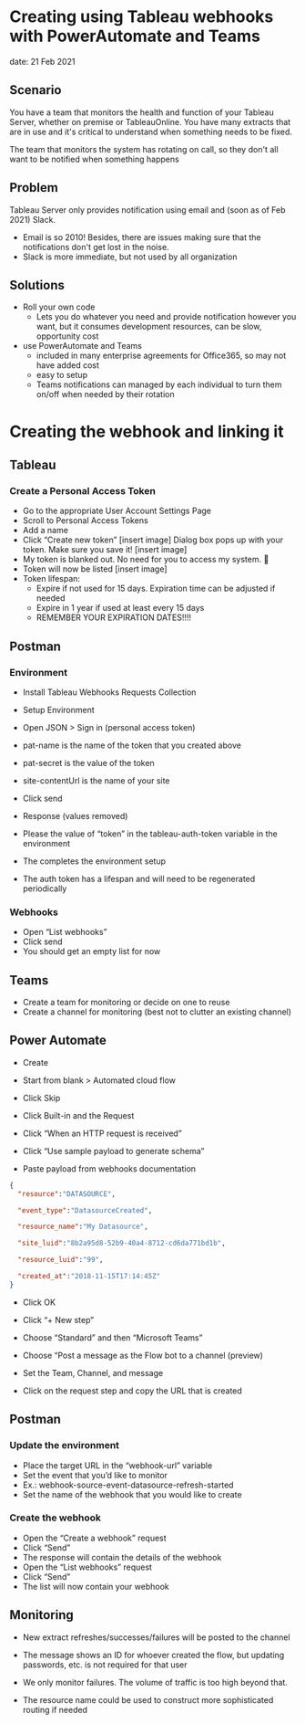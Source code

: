 # Creating using Tableau webhooks with PowerAutomate and Teams
date: 21 Feb 2021

## Scenario
You have a team that monitors the health and function of your Tableau Server, whether on premise or TableauOnline. You have many extracts that are in use and it's critical to understand when something needs to be fixed. 

The team that monitors the system has rotating on call, so they don't all want to be notified when something happens

## Problem
Tableau Server only provides notification using email and (soon as of Feb 2021) Slack.
* Email is so 2010! Besides, there are issues making sure that the notifications don't get lost in the noise.
* Slack is more immediate, but not used by all organization

## Solutions
* Roll your own code
  * Lets you do whatever you need and provide notification however you want, but it consumes development resources, can be slow, opportunity cost
* use PowerAutomate and Teams
  * included in many enterprise agreements for Office365, so may not have added cost
  * easy to setup
  * Teams notifications can managed by each individual to turn them on/off when needed by their rotation

# Creating the webhook and linking it
## Tableau
### Create a Personal Access Token
*	Go to the appropriate User Account Settings Page
*	Scroll to Personal Access Tokens
*	Add a name
*	Click “Create new token”
[insert image]
Dialog box pops up with your token. Make sure you save it!
[insert image]
*	My token is blanked out. No need for you to access my system. 
*	Token will now be listed
[insert image]
* Token lifespan:
  * Expire if not used for 15 days. Expiration time can be adjusted if needed
  * Expire in 1 year if used at least every 15 days
  * REMEMBER YOUR EXPIRATION DATES!!!!
  
## Postman 
### Environment
*	Install Tableau Webhooks Requests Collection
*	Setup Environment
 
*	Open JSON > Sign in (personal access token)
 
  * pat-name is the name of the token that you created above
  * pat-secret is the value of the token
  * site-contentUrl is the name of your site
*	Click send
*	Response (values removed)
 
  * Please the value of “token” in the tableau-auth-token variable in the environment
*	The completes the environment setup
*	The auth token has a lifespan and will need to be regenerated periodically
### Webhooks
*	Open “List webhooks”
*	Click send
*	You should get an empty list for now
 
## Teams
*	Create a team for monitoring or decide on one to reuse
*	Create a channel for monitoring (best not to clutter an existing channel)

## Power Automate
*	Create

*	Start from blank > Automated cloud flow
 
*	Click Skip
 
*	Click Built-in and the Request
 
*	Click “When an HTTP request is received”
 
*	Click “Use sample payload to generate schema”
 
*	Paste payload from webhooks documentation
```json
{
  "resource":"DATASOURCE",

  "event_type":"DatasourceCreated",

  "resource_name":"My Datasource",

  "site_luid":"8b2a95d8-52b9-40a4-8712-cd6da771bd1b",

  "resource_luid":"99",

  "created_at":"2018-11-15T17:14:45Z"
}
```
*	Click OK
 
*	Click “+ New step”
 
*	Choose “Standard” and then “Microsoft Teams”
 
*	Choose “Post a message as the Flow bot to a channel (preview)
 
*	Set the Team, Channel, and message
 
*	Click on the request step and copy the URL that is created

## Postman
### Update the environment
*	Place the target URL in the “webhook-url” variable
*	Set the event that you’d like to monitor
  *	Ex.: webhook-source-event-datasource-refresh-started
*	Set the name of the webhook that you would like to create
### Create the webhook
*	Open the “Create a webhook” request
*	Click “Send”
  *	The response will contain the details of the webhook
*	Open the “List webhooks” request
*	Click “Send”
  *	The list will now contain your webhook
## Monitoring
*	New extract refreshes/successes/failures will be posted to the channel
 
*	The message shows an ID for whoever created the flow, but updating passwords, etc. is not required for that user
*	We only monitor failures. The volume of traffic is too high beyond that.
*	The resource name could be used to construct more sophisticated routing if needed

  
